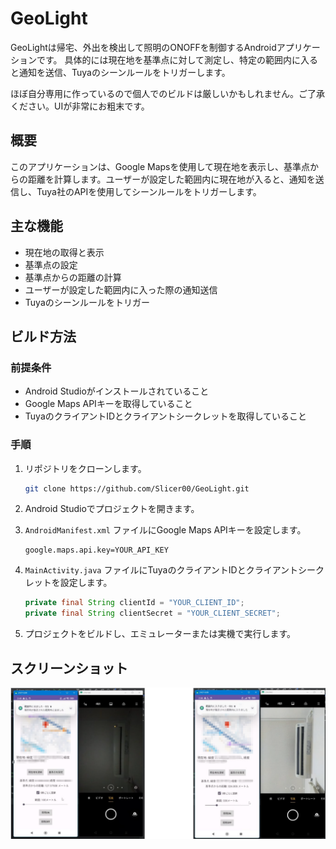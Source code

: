# GeoLight

GeoLightは帰宅、外出を検出して照明のONOFFを制御するAndroidアプリケーションです。
具体的には現在地を基準点に対して測定し、特定の範囲内に入ると通知を送信、Tuyaのシーンルールをトリガーします。

ほぼ自分専用に作っているので個人でのビルドは厳しいかもしれません。ご了承ください。UIが非常にお粗末です。

## 概要

このアプリケーションは、Google Mapsを使用して現在地を表示し、基準点からの距離を計算します。ユーザーが設定した範囲内に現在地が入ると、通知を送信し、Tuya社のAPIを使用してシーンルールをトリガーします。

## 主な機能

- 現在地の取得と表示
- 基準点の設定
- 基準点からの距離の計算
- ユーザーが設定した範囲内に入った際の通知送信
- Tuyaのシーンルールをトリガー

## ビルド方法

### 前提条件

- Android Studioがインストールされていること
- Google Maps APIキーを取得していること
- TuyaのクライアントIDとクライアントシークレットを取得していること

### 手順

1. リポジトリをクローンします。  

   ```sh
   git clone https://github.com/Slicer00/GeoLight.git
   ```

2. Android Studioでプロジェクトを開きます。  

3. `AndroidManifest.xml` ファイルにGoogle Maps APIキーを設定します。  

   ```properties
   google.maps.api.key=YOUR_API_KEY
   ```

4. `MainActivity.java` ファイルにTuyaのクライアントIDとクライアントシークレットを設定します。  

   ```java
   private final String clientId = "YOUR_CLIENT_ID";
   private final String clientSecret = "YOUR_CLIENT_SECRET";
   ```

5. プロジェクトをビルドし、エミュレーターまたは実機で実行します。  


## スクリーンショット

![My Image](screenshot.png)
